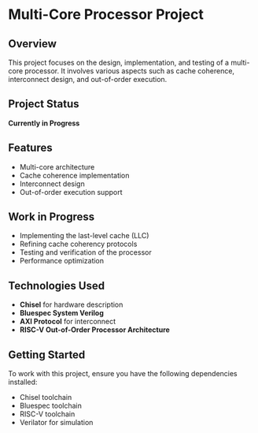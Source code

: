 # Multi-Core Processor Project

## Overview
This project focuses on the design, implementation, and testing of a multi-core processor. It involves various aspects such as cache coherence, interconnect design, and out-of-order execution.

## Project Status
**Currently in Progress**

## Features
- Multi-core architecture
- Cache coherence implementation
- Interconnect design
- Out-of-order execution support

## Work in Progress
- Implementing the last-level cache (LLC)
- Refining cache coherency protocols
- Testing and verification of the processor
- Performance optimization

## Technologies Used
- **Chisel** for hardware description
- **Bluespec System Verilog**
- **AXI Protocol** for interconnect
- **RISC-V Out-of-Order Processor Architecture**

## Getting Started
To work with this project, ensure you have the following dependencies installed:
- Chisel toolchain
- Bluespec toolchain
- RISC-V toolchain
- Verilator for simulation

